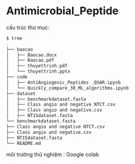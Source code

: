 # Antimicrobial_Peptide

cấu trúc thư mục:
```bash ...
$ tree
.
├── baocao
│   ├── Baocao.docx
│   ├── Baocao.pdf
│   ├── thuyettrinh.pdf
│   └── thuyettrinh.pptx
├── code
│   ├── AntiAngiogenic_Peptides _QSAR.ipynb
│   └── Quickly_compare_30_ML_algorithms.ipynb
├── dataset
│   ├── benchmarkdataset.fasta
│   ├── Class angio and negative NTCT.csv
│   ├── Class angio and negative.csv
│   ├── NT15dataset.fasta
└── benchmarkdataset.fasta
├── Class angio and negative NTCT.csv
├── Class angio and negative.csv
├── NT15dataset.fasta
└── README.md

```
môi trường thử nghiệm : Google colab
